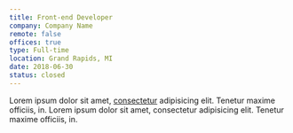 ```yaml
---
title: Front-end Developer
company: Company Name
remote: false
offices: true
type: Full-time
location: Grand Rapids, MI
date: 2018-06-30
status: closed
---
```

Lorem ipsum dolor sit amet, [consectetur](http://google.com) adipisicing elit. Tenetur maxime officiis, in. Lorem ipsum dolor sit amet, consectetur adipisicing elit. Tenetur maxime officiis, in.
